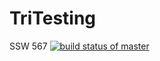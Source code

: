 # TriTesting
SSW 567
[![build status of master](https://travis-ci.org/nnekaou/TriTesting.svg?branch=master)](https://travis-ci.org/nnekaou/TriTesting)
